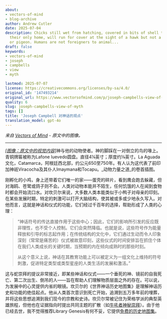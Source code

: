 ```yaml
---
about:
- vectors-of-mind
- blog-archive
author: Andrew Cutler
date: 2025-07-04
description: Chicks still wet from hatching, covered in bits of shell that have been
  their only home, will run for cover at the sight of a hawk but not a gull, heron,
  or pigeon. Humans are not foreigners to animal...
draft: false
keywords:
- vectors-of-mind
- joseph
- campbells
- view
- myth

lastmod: 2025-07-07
license: https://creativecommons.org/licenses/by-sa/4.0/
original_id: '147493214'
original_url: https://www.vectorsofmind.com/p/joseph-campbells-view-of-myth
quality: 6
slug: joseph-campbells-view-of-myth
tags: []
title: 'Joseph Campbell 对神话的观点'
translation_model: gpt-4o
---
```


*来自 [Vectors of Mind](https://www.vectorsofmind.com/p/joseph-campbells-view-of-myth) - 原文中的图像。*

---

[*[图像：原文中的视觉内容]*](https://substackcdn.com/image/fetch/$s_!mMM9!,f_auto,q_auto:good,fl_progressive:steep/https%3A%2F%2Fsubstack-post-media.s3.amazonaws.com%2Fpublic%2Fimages%2Fbfe9aedb-0209-45fd-b25a-5b928584d8fb_728x945.png)神与他的动物使者。神的脚踩在一对倒立的鸟的喙上。青铜牌匾被称为Lafone luevedo圆盘。直径4¼英寸；厚度约⅛英寸。La Aguada文化，Catamarca，阿根廷西北部，约公元650至750年。有人认为这代表了前印加神祇Viracocha及其仆人Imaymana和Tocapu。_动物力量之道_的卷首插图。

刚孵化的小鸡，身上还带着它们唯一的家——蛋壳的碎片，看到鹰会跑去躲藏，但对海鸥、苍鹭或鸽子则不会。人类对动物本能并不陌生，任何饥饿的人在闻到食物时都会开始流口水。对坎贝尔来说，大多数人类本能类似于小鸭子对母亲的印刻。在某些发展时期，特定的刺激可以打开大脑结构，使其被或多或少地永久写入。对他而言，这就是神话和仪式的功能，它们经过千百年的选择，帮助形成了人类的心理：

> “神话符号的传达直接作用于这些中心；因此，它们的影响所引发的反应既非理性，也不受个人控制。它们会突然降临。也就是说，这些符号作为能量释放和引导的标志起作用；在传统结构的文化中，它们通过生动而令人印象深刻（常常是痛苦的）仪式被故意印刻，这些仪式的时间安排旨在抓住个体在我们人类成长的关键时期，当预期的内在倾向成熟时的那些时刻。
> 
> 从这个意义上说，神话在其教育功能上可以被定义为一组文化上维持的符号刺激，促进特定类型或类型星座的人类生活的发展和激活。”

这与蛇崇拜的提议非常接近，即某些神话和仪式——一个垂死的神、镜前的自我死亡、第二次出生、倒吊的人——旨在帮助人们理解物质层面之外的存在。可以说，为发展中的心灵提供内省的眼镜。坎贝尔的《世界神话历史地图集》是理解神话历史和功能的绝佳起点。他从人类首次意识到死亡开始，追溯到五万多年前的埋葬，并将这些思想追溯到我们现今的宗教和史诗。坎贝尔常被记住为荣格学派的典型英雄旅程，但他也在证据指向时提出共同主题的扩散（如[牛吼者神秘崇拜](https://www.vectorsofmind.com/i/145682170/summary-and-general-argument)）。由于他已经去世，我不觉得推荐Library Genesis有何不妥，它提供[免费的历史地图集](https://libgen.is/book/index.php?md5=F0E366B1408456B4A477E5DCC26114BF)。